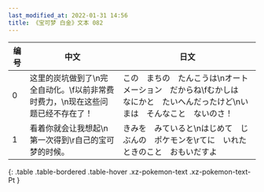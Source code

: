 ```yaml
---
last_modified_at: 2022-01-31 14:56
title: 《宝可梦 白金》文本 082
---
```

| 编号 | 中文 | 日文 |
| ---- | ---- | ---- |
| 0 | 这里的炭坑做到了\n完全自动化。\f以前非常费时费力，\n现在这些问题已经不存在了！ | この　まちの　たんこうは\nオートメーション　だからね\fむかしは　なにかと　たいへんだったけど\nいまは　そんなこと　ないのさ！ |
| 1 | 看着你就会让我想起\n第一次得到\r自己的宝可梦的时候。 | きみを　みていると\nはじめて　じぶんの　ポケモンを\rてに　いれたときのこと　おもいだすよ |
{: .table .table-bordered .table-hover .xz-pokemon-text .xz-pokemon-text-Pt }